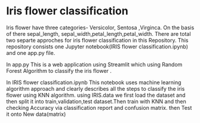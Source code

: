 # Iris flower classification
Iris flower have three categories- Versicolor, Sentosa ,Virginca. On  the basis of there sepal_length, sepal_width,petal_length,petal_width.
There are total two separte approches for iris flower classification in this Repository.
This repository consists one Jupyter notebook(IRIS flower classification.ipynb) and one app.py file.

In app.py 
This is a web application using Streamlit which using Random Forest Algorithm to classify the iris flower .


 In IRIS flower classification.ipynb
 This notebook uses machine learning algorithm approach and clearly describes all the steps to classify the iris flower using KNN algorithm.
 using IRIS.data we first load the dataset and then split it into train,validation,test dataset.Then train with KNN and then checking Accuracy via classification report and confusion matrix.
 then Test it onto New data(matrix)
 
